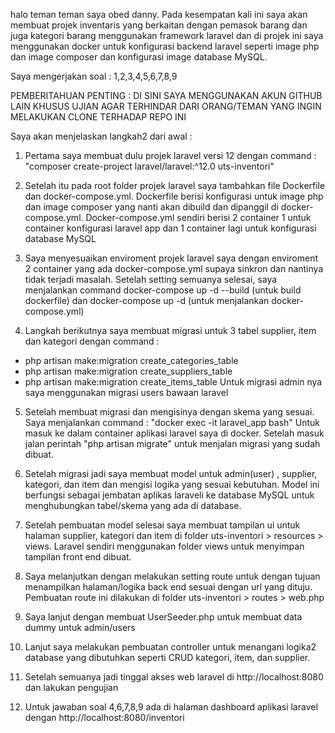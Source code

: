 halo teman teman saya obed danny. Pada kesempatan kali ini saya akan membuat projek inventaris yang berkaitan dengan pemasok barang dan juga kategori barang menggunakan framework laravel dan di projek ini saya menggunakan docker untuk konfigurasi backend laravel seperti image php dan image composer dan konfigurasi image database MySQL. 

Saya mengerjakan soal : 1,2,3,4,5,6,7,8,9

PEMBERITAHUAN PENTING :
DI SINI SAYA MENGGUNAKAN AKUN GITHUB LAIN KHUSUS UJIAN AGAR TERHINDAR DARI ORANG/TEMAN YANG INGIN MELAKUKAN CLONE TERHADAP REPO INI

Saya akan menjelaskan langkah2 dari awal : 
1. Pertama saya membuat dulu projek laravel versi 12 dengan command : "composer create-project laravel/laravel:^12.0 uts-inventori"

2. Setelah itu pada root folder projek laravel saya tambahkan file Dockerfile dan docker-compose.yml. Dockerfile berisi konfigurasi untuk image php dan image composer yang nanti akan dibuild dan dipanggil di docker-compose.yml. Docker-compose.yml sendiri berisi 2 container 1 untuk container konfigurasi laravel app  dan 1 container lagi untuk konfigurasi database MySQL

3. Saya menyesuaikan enviroment projek laravel saya dengan enviroment 2 container yang ada docker-compose.yml supaya sinkron dan nantinya tidak terjadi masalah. Setelah setting semuanya selesai, saya menjalankan command docker-compose up -d --build (untuk build dockerfile) dan docker-compose up -d (untuk menjalankan docker-compose.yml) 

4. Langkah berikutnya saya membuat migrasi untuk 3 tabel supplier, item dan kategori dengan command : 
- php artisan make:migration create_categories_table
- php artisan make:migration create_suppliers_table
- php artisan make:migration create_items_table
Untuk migrasi admin nya saya menggunakan migrasi users bawaan laravel

5. Setelah membuat migrasi dan mengisinya dengan skema yang sesuai. Saya menjalankan command : "docker exec -it laravel_app bash"
Untuk masuk ke dalam container aplikasi laravel saya di docker. Setelah masuk jalan perintah "php artisan migrate" untuk menjalan migrasi yang sudah dibuat. 

6. Setelah migrasi jadi saya membuat model untuk admin(user) , supplier, kategori, dan item dan mengisi logika yang sesuai kebutuhan. Model ini berfungsi sebagai jembatan aplikas laraveli ke  database MySQL untuk menghubungkan tabel/skema yang ada di database. 

7. Setelah pembuatan model selesai saya membuat tampilan ui untuk halaman supplier, kategori dan item di folder uts-inventori > resources > views. Laravel sendiri menggunakan folder views untuk menyimpan tampilan front end dibuat. 

8. Saya melanjutkan dengan melakukan setting route untuk dengan tujuan menampilkan halaman/logika back end sesuai dengan url yang dituju. Pembuatan route ini dilakukan di folder uts-inventori > routes > web.php

9. Saya lanjut dengan membuat UserSeeder.php untuk membuat data dummy untuk admin/users

9. Lanjut saya melakukan pembuatan controller untuk menangani logika2 database yang dibutuhkan seperti CRUD kategori, item, dan supplier. 

10. Setelah semuanya jadi tinggal akses web laravel di 
http://localhost:8080 dan lakukan pengujian

11. Untuk jawaban soal 4,6,7,8,9 ada di halaman dashboard aplikasi laravel dengan http://localhost:8080/inventori